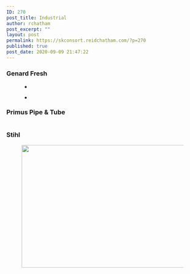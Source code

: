 ```yaml
---
ID: 270
post_title: Industrial
author: rchatham
post_excerpt: ""
layout: post
permalink: https://skconsort.reidchatham.com/?p=270
published: true
post_date: 2020-09-09 21:47:22
---
```

<!-- wp:heading {"level":3} -->
<h3>Genard Fresh</h3>
<!-- /wp:heading -->

<!-- wp:gallery {"ids":[271,272]} -->
<figure class="wp-block-gallery columns-2 is-cropped"><ul class="blocks-gallery-grid"><li class="blocks-gallery-item"><figure><img src="https://skconsort.reidchatham.com/wp-content/uploads/2020/09/genard-fresh-orlando-florida-1024x563.jpg" alt="" data-id="271" data-full-url="https://skconsort.reidchatham.com/wp-content/uploads/2020/09/genard-fresh-orlando-florida.jpg" data-link="https://skconsort.reidchatham.com/?attachment_id=271" class="wp-image-271"/></figure></li><li class="blocks-gallery-item"><figure><img src="https://skconsort.reidchatham.com/wp-content/uploads/2020/09/Genard-Fresh-Orlando-Florida-1-1024x620.jpg" alt="" data-id="272" data-full-url="https://skconsort.reidchatham.com/wp-content/uploads/2020/09/Genard-Fresh-Orlando-Florida-1.jpg" data-link="https://skconsort.reidchatham.com/?attachment_id=272" class="wp-image-272"/></figure></li></ul></figure>
<!-- /wp:gallery -->

<!-- wp:heading {"level":3} -->
<h3>Primus Pipe &amp; Tube</h3>
<!-- /wp:heading -->

<!-- wp:image {"id":273,"sizeSlug":"large"} -->
<figure class="wp-block-image size-large"><img src="https://skconsort.reidchatham.com/wp-content/uploads/2020/09/Primus-Pipe-Tube-Wildwood-Florida-1024x791.jpg" alt="" class="wp-image-273"/></figure>
<!-- /wp:image -->

<!-- wp:heading {"level":3} -->
<h3>Stihl</h3>
<!-- /wp:heading -->

<!-- wp:image {"id":274,"width":628,"height":320,"sizeSlug":"large"} -->
<figure class="wp-block-image size-large is-resized"><img src="https://skconsort.reidchatham.com/wp-content/uploads/2020/09/Stihl.-Orlando-Florida.png" alt="" class="wp-image-274" width="628" height="320"/></figure>
<!-- /wp:image -->